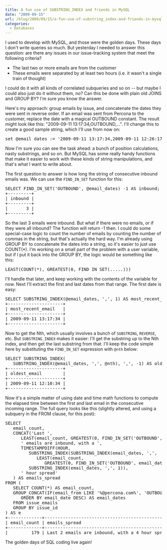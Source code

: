```yaml
---
title: A fun use of SUBSTRING_INDEX and friends in MySQL
date: "2009-09-15"
url: /blog/2009/09/15/a-fun-use-of-substring_index-and-friends-in-mysql/
categories:
  - Databases
---
```

I used to develop with MySQL, and those were the golden days. These days I don't write queries so much. But yesterday I needed to answer this question: are there any issues in our issue-tracking system that meet the following criteria?

*   The last two or more emails are from the customer
*   These emails were separated by at least two hours (i.e. it wasn't a single train of thought)

I could do it with all kinds of correlated subqueries and so on -- but maybe I could also just do it without them, no? Can this be done with plain old JOINS and GROUP BY? I'm sure you know the answer.

Here's my approach: group emails by issue, and concatenate the dates they were sent in reverse order. If an email was sent from Percona to the customer, replace the date with a magical OUTBOUND constant. The result might look like this: "2009-09-11 13:17:34,OUTBOUND,...". I'll change this to create a good sample string, which I'll use from now on:

<pre>set @email_dates := '2009-09-11 13:17:34,2009-09-11 12:26:17,2009-09-11 12:10:34,OUTBOUND,2009-09-11 12:02:47';</pre>

Now I'm sure you can see the task ahead: a bunch of position calculations, nasty substrings, and so on. But MySQL has some really handy functions that make it easier to work with these kinds of string manipulations, and that's what I want to write about.

The first question to answer is how long the string of consecutive inbound emails was. We can use the `FIND_IN_SET` function for this:

<pre>SELECT FIND_IN_SET('OUTBOUND', @email_dates) -1 AS inbound;
+---------+
| inbound |
+---------+
|       3 | 
+---------+
</pre>

So the last 3 emails were inbound. But what if there were no emails, or if they were all inbound? The function will return -1 then. I could do some special-case logic to count the number of emails by counting the number of commas in the string, but that's actually the hard way. I'm already using GROUP BY to concatenate the dates into a string, so it's easier to just use COUNT(*). I'm working on a small part of the problem with a user variable, but if I put it back into the GROUP BY, the logic would be something like this:

<pre>LEAST(COUNT(*), GREATEST(0, FIND_IN_SET(.....)))</pre>

I'll handle that later, and keep working with the contents of the variable for now. Next I'll extract the first and last dates from that range. The first date is easy:

<pre>SELECT SUBSTRING_INDEX(@email_dates, ',', 1) AS most_recent_email;
+---------------------+
| most_recent_email   |
+---------------------+
| 2009-09-11 13:17:34 | 
+---------------------+
</pre>

Now to get the Nth, which usually involves a bunch of `SUBSTRING`, `REVERSE`, etc. But `SUBSTRING_INDEX` makes it easier: I'll get the substring up to the Nth index, and then get the last substring from that. I'll keep the code simple here by substituting the `FIND_IN_SET` expression with `@nth` below:

<pre>SELECT SUBSTRING_INDEX(
   SUBSTRING_INDEX(@email_dates, ',', @nth), ',', -1) AS oldest_email;
+---------------------+
| oldest_email        |
+---------------------+
| 2009-09-11 12:10:34 | 
+---------------------+
</pre>

Now it's a simple matter of using date and time math functions to compute the elapsed time between the first and last email in the consecutive incoming range. The full query looks like this (slightly altered, and using a subquery in the FROM clause, for this post):

<pre>SELECT
   email_count,
   CONCAT('Last ', 
      LEAST(email_count, GREATEST(0, FIND_IN_SET('OUTBOUND', email_dates) -1)),
      ' emails are inbound, with a ',
      TIMESTAMPDIFF(HOUR,
         SUBSTRING_INDEX(SUBSTRING_INDEX(email_dates, ',',
            LEAST(email_count,
               GREATEST(0, FIND_IN_SET('OUTBOUND', email_dates) -1))), ',', - 1),
         SUBSTRING_INDEX(email_dates, ',', 1)),
      ' hour spread'  
   ) AS emails_spread
FROM (
   SELECT COUNT(*) AS email_count,
   GROUP_CONCAT(IF(email_from LIKE '%@percona.com%', 'OUTBOUND', email_date)
      ORDER BY email_date DESC) AS email_dates
   FROM issue_emails
   GROUP BY issue_id
) AS e
+-------------+---------------------------------------------------+
| email_count | emails_spread                                     |
+-------------+---------------------------------------------------+
|         179 | Last 2 emails are inbound, with a 4 hour spread   | 
</pre>

The golden days of SQL coding live again!
